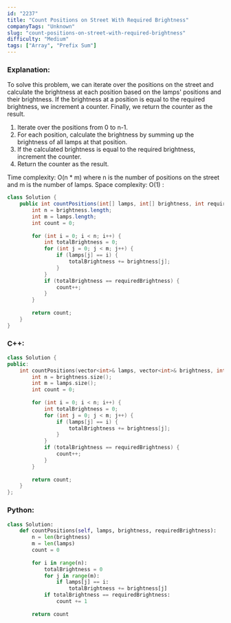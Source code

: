 ```yaml
---
id: "2237"
title: "Count Positions on Street With Required Brightness"
companyTags: "Unknown"
slug: "count-positions-on-street-with-required-brightness"
difficulty: "Medium"
tags: ["Array", "Prefix Sum"]
---
```


### Explanation:
To solve this problem, we can iterate over the positions on the street and calculate the brightness at each position based on the lamps' positions and their brightness. If the brightness at a position is equal to the required brightness, we increment a counter. Finally, we return the counter as the result.

1. Iterate over the positions from 0 to n-1.
2. For each position, calculate the brightness by summing up the brightness of all lamps at that position.
3. If the calculated brightness is equal to the required brightness, increment the counter.
4. Return the counter as the result.

Time complexity: O(n * m) where n is the number of positions on the street and m is the number of lamps.
Space complexity: O(1)
:
```java
class Solution {
    public int countPositions(int[] lamps, int[] brightness, int requiredBrightness) {
        int n = brightness.length;
        int m = lamps.length;
        int count = 0;
        
        for (int i = 0; i < n; i++) {
            int totalBrightness = 0;
            for (int j = 0; j < m; j++) {
                if (lamps[j] == i) {
                    totalBrightness += brightness[j];
                }
            }
            if (totalBrightness == requiredBrightness) {
                count++;
            }
        }
        
        return count;
    }
}
```

### C++:
```cpp
class Solution {
public:
    int countPositions(vector<int>& lamps, vector<int>& brightness, int requiredBrightness) {
        int n = brightness.size();
        int m = lamps.size();
        int count = 0;
        
        for (int i = 0; i < n; i++) {
            int totalBrightness = 0;
            for (int j = 0; j < m; j++) {
                if (lamps[j] == i) {
                    totalBrightness += brightness[j];
                }
            }
            if (totalBrightness == requiredBrightness) {
                count++;
            }
        }
        
        return count;
    }
};
```

### Python:
```python
class Solution:
    def countPositions(self, lamps, brightness, requiredBrightness):
        n = len(brightness)
        m = len(lamps)
        count = 0
        
        for i in range(n):
            totalBrightness = 0
            for j in range(m):
                if lamps[j] == i:
                    totalBrightness += brightness[j]
            if totalBrightness == requiredBrightness:
                count += 1
        
        return count
```